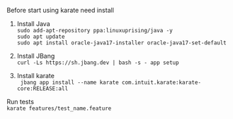 Before start using karate need install 
1. Install Java
<br>`sudo add-apt-repository ppa:linuxuprising/java -y`
<br>`sudo apt update`
<br>`sudo apt install oracle-java17-installer oracle-java17-set-default`

2. Install JBang 
<br>`curl -Ls https://sh.jbang.dev | bash -s - app setup`

3. Install karate 
<br>` jbang app install --name karate com.intuit.karate:karate-core:RELEASE:all`


Run tests 
<br>`karate features/test_name.feature`

